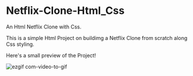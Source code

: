 # Netflix-Clone-Html_Css

An Html Netflix Clone with Css.

This is a simple Html Project on buildimg a Netflix Clone from scratch along Css styling.

Here's a small preview of the Project!

![ezgif com-video-to-gif](https://github.com/nandiarideep/Netflix-Clone-Html_Css/assets/125820148/906f5e34-9576-4151-91ec-22f986130351)
